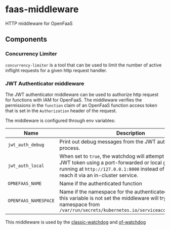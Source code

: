 # faas-middleware
HTTP middleware for OpenFaaS

## Components
### Concurrency Limiter
`concurrency-limiter` is a tool that can be used to limit the number of active inflight requests for a given http request handler.

### JWT Authenticator middleware

The JWT authenticator middleware can be used to authorize http request for functions with IAM for OpenFaaS. The middleware verifies the permissions in the `function` claim of an OpenFaaS function access token that is set in the `Authorization` header of the request.

The middleware is configured through env variables:

| Name                 | Description             |
|------------------------|--------------|
| `jwt_auth_debug`                 | Print out debug messages from the JWT authentication process. |
| `jwt_auth_local`                 | When set to `true`, the watchdog will attempt to validate the JWT token using a port-forwarded or local gateway running at `http://127.0.0.1:8000` instead of attempting to reach it via an in-cluster service. |
| `OPNEFAAS_NAME` | Name if the authenticated function |
| `OPENFAAS_NAMESPACE` | Name if the namespace for the authenticated function. If this variable is not set the middleware will try to read the namespace from `/var/run/secrets/kubernetes.io/serviceaccount/namespace` | 


This middleware is used by the [classic-watchdog](https://github.com/openfaas/classic-watchdog) and [of-watchdog](https://github.com/openfaas/of-watchdog)